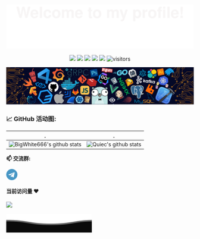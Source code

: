 ![](assets/Bottom_up.svg)

<!--   my-icons -->
<p align="center">
    <a href="https://github.com/BigWhite666/BigWhite666"><img src="https://img.shields.io/badge/status-updating-brightgreen.svg"></a>
    <a href="https://github.com/python/cpython"><img src="https://img.shields.io/badge/Python-3.10-FF1493.svg"></a>
    <a href="https://github.com/BigWhite666/BigWhite666/graphs/contributors"><img src="https://img.shields.io/github/contributors/BigWhite666/BigWhite666?color=blue"></a>
    <a href="https://github.com/BigWhite666/BigWhite666/stargazers"><img src="https://img.shields.io/github/stars/BigWhite666/BigWhite666.svg?logo=github"></a>
    <a href="https://github.com/BigWhite666/BigWhite666/network/members"><img src="https://img.shields.io/github/forks/BigWhite666/BigWhite666.svg?color=blue&logo=github"></a>
    <img src="https://visitor-badge.laobi.icu/badge?page_id=BigWhite666.BigWhite666" alt="visitors"/>   
</p>

<!--   my-header-img -->
![](./src/header_.png)


<!--   my-ticker 
[![Typing SVG](https://readme-typing-svg.herokuapp.com?color=%2336BCF7&center=true&vCenter=true&width=600&lines=Hi+there+👋,+I+am+Andrej+Marinchenko;+Welcome+to+My+Profile!;Over+4+years+of+programming+experience;Always+learning+new+things+;Machine+learning+enthusiast+;Kaggle+community+member)](https://git.io/typing-svg)-->    


<!--   my-kaggle     
### My achievements on [kaggle](https://www.kaggle.com/andrej0marinchenko):

![competition_light](https://road-to-kaggle-grandmaster.vercel.app/api/badges/andrej0marinchenko/competition/light)
![dataset](https://road-to-kaggle-grandmaster.vercel.app/api/badges/andrej0marinchenko/dataset/light)
![notebook](https://road-to-kaggle-grandmaster.vercel.app/api/badges/andrej0marinchenko/notebook/light)
![discussion](https://road-to-kaggle-grandmaster.vercel.app/api/badges/andrej0marinchenko/discussion/light)
-->



<!--   GitHub stats graph -->
### 📈 GitHub 活动图:
| .                                                                                                                                       | .                                                                                                                         |
|-----------------------------------------------------------------------------------------------------------------------------------------|---------------------------------------------------------------------------------------------------------------------------|
| ![BigWhite666's github stats](https://github-readme-stats.vercel.app/api?username=BigWhite666&show_icons=true&theme=radical&include_all_commits=true) | ![Quiec's github stats](https://github-readme-stats.vercel.app/api/top-langs/?username=BigWhite666&theme=radical&layout=compact) |




**📫 交流群:**
<p align="left">
<a href="https://t.me/BigWhiteEsp" target="blank"><img align="center" src="https://raw.githubusercontent.com/BigWhite666/BigWhite666/master/assets/telegram.svg" alt="BigWhite666" height="30" width="30" /></a>
</p>

#### 当前访问量 :heart:

![](https://count.getloli.com/get/@BigWhite666.github.readme)
</br>


![](assets/Bottom_down.svg)
